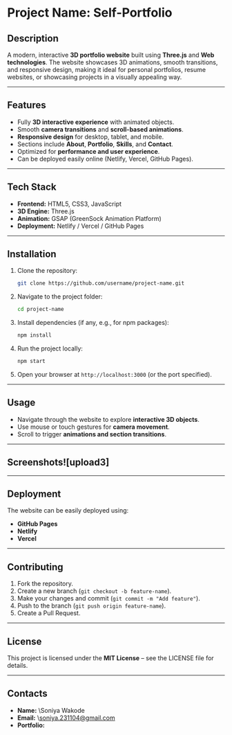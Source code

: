 # Project Name: Self-Portfolio

## Description

A modern, interactive **3D portfolio website** built using **Three.js** and **Web technologies**. The website showcases 3D animations, smooth transitions, and responsive design, making it ideal for personal portfolios, resume websites, or showcasing projects in a visually appealing way.

---

## Features

* Fully **3D interactive experience** with animated objects.
* Smooth **camera transitions** and **scroll-based animations**.
* **Responsive design** for desktop, tablet, and mobile.
* Sections include **About**, **Portfolio**, **Skills**, and **Contact**.
* Optimized for **performance and user experience**.
* Can be deployed easily online (Netlify, Vercel, GitHub Pages).

---

## Tech Stack

* **Frontend:** HTML5, CSS3, JavaScript
* **3D Engine:** Three.js
* **Animation:** GSAP (GreenSock Animation Platform)
* **Deployment:** Netlify / Vercel / GitHub Pages

---

## Installation

1. Clone the repository:

   ```bash
   git clone https://github.com/username/project-name.git
   ```
2. Navigate to the project folder:

   ```bash
   cd project-name
   ```
3. Install dependencies (if any, e.g., for npm packages):

   ```bash
   npm install
   ```
4. Run the project locally:

   ```bash
   npm start
   ```
5. Open your browser at `http://localhost:3000` (or the port specified).

---

## Usage

* Navigate through the website to explore **interactive 3D objects**.
* Use mouse or touch gestures for **camera movement**.
* Scroll to trigger **animations and section transitions**.

---

## Screenshots![upload3]




---

## Deployment

The website can be easily deployed using:

* **GitHub Pages**
* **Netlify**
* **Vercel**

---

## Contributing

1. Fork the repository.
2. Create a new branch (`git checkout -b feature-name`).
3. Make your changes and commit (`git commit -m "Add feature"`).
4. Push to the branch (`git push origin feature-name`).
5. Create a Pull Request.

---

## License

This project is licensed under the **MIT License** – see the LICENSE file for details.

---

## Contacts

* **Name:** \Soniya Wakode
* **Email:** \soniya.231104@gmail.com
* **Portfolio:** 


